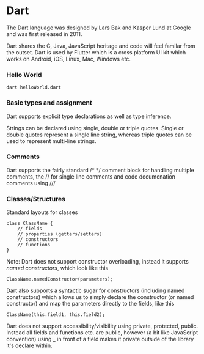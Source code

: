 # Dart

The Dart language was designed by Lars Bak and Kasper Lund at Google and was first released in 2011.

Dart shares the C, Java, JavaScript heritage and code will feel familar from the outset. Dart is used by Flutter which is a cross platform UI kit which works on Android, iOS, Linux, Mac, Windows etc.

### Hello World

```
dart helloWorld.dart
```

### Basic types and assignment

Dart supports explicit type declarations as well as type inference. 

Strings can be declared using single, double or triple quotes. Single or double quotes represent a single line string, whereas triple quotes can be used to represent multi-line strings.

### Comments

Dart supports the fairly standard /* */ comment block for handling multiple comments, the // for single line comments and code documenation comments using ///

### Classes/Structures

Standard layouts for classes

```
class ClassName {
    // fields
    // properties (getters/setters)
    // constructors
    // functions
}
```

Note: Dart does not support constructor overloading, instead it supports _named constructors_, which look like this

```
ClassName.namedConstructor(parameters);
```

Dart also supports a syntactic sugar for constructors (including named constructors) which allows us to simply declare the constructor (or named constructor) and map the parameters directly to the fields, like this

```
ClassName(this.field1, this.field2);
```

Dart does not support accessibility/visibility using private, protected, public. Instead all fields and functions etc. are public, however (a bit like JavaScript convention) using _ in front of a field makes it private outside of the library it's declare within.